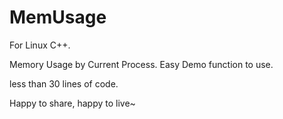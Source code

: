 # MemUsage

For Linux C++.

Memory Usage by Current Process.
Easy Demo function to use.

less than 30 lines of code.

Happy to share, happy to live~
